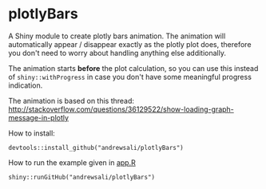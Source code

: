 # plotlyBars

A Shiny module to create plotly bars animation. The animation will automatically appear / disappear exactly as the plotly plot does,
therefore you don't need to worry about handling anything else additionally.

The animation starts __before__ the plot calculation, so you can use this instead of `shiny::withProgress` in case you don't 
have some meaningful progress indication.

The animation is based on this thread: http://stackoverflow.com/questions/36129522/show-loading-graph-message-in-plotly

How to install: 

`
devtools::install_github("andrewsali/plotlyBars")
`

How to run the example given in [app.R](app.R)

`
shiny::runGitHub("andrewsali/plotlyBars")
`

